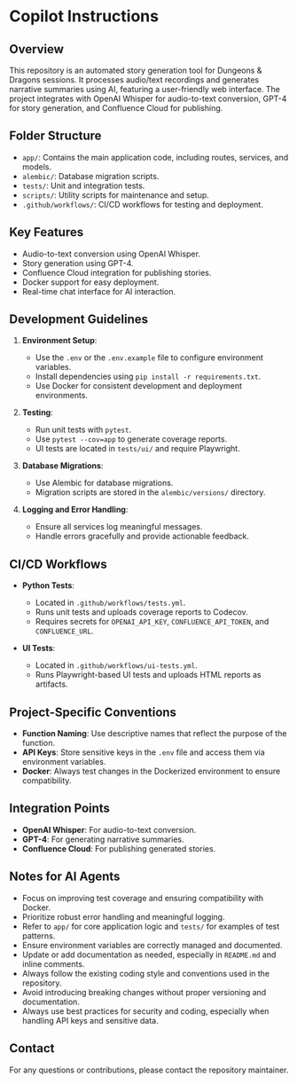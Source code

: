 # Copilot Instructions

## Overview
This repository is an automated story generation tool for Dungeons & Dragons sessions. It processes audio/text recordings and generates narrative summaries using AI, featuring a user-friendly web interface. The project integrates with OpenAI Whisper for audio-to-text conversion, GPT-4 for story generation, and Confluence Cloud for publishing.

## Folder Structure
- `app/`: Contains the main application code, including routes, services, and models.
- `alembic/`: Database migration scripts.
- `tests/`: Unit and integration tests.
- `scripts/`: Utility scripts for maintenance and setup.
- `.github/workflows/`: CI/CD workflows for testing and deployment.

## Key Features
- Audio-to-text conversion using OpenAI Whisper.
- Story generation using GPT-4.
- Confluence Cloud integration for publishing stories.
- Docker support for easy deployment.
- Real-time chat interface for AI interaction.

## Development Guidelines
1. **Environment Setup**:
   - Use the `.env` or the `.env.example` file to configure environment variables.
   - Install dependencies using `pip install -r requirements.txt`.
   - Use Docker for consistent development and deployment environments.

2. **Testing**:
   - Run unit tests with `pytest`.
   - Use `pytest --cov=app` to generate coverage reports.
   - UI tests are located in `tests/ui/` and require Playwright.

3. **Database Migrations**:
   - Use Alembic for database migrations.
   - Migration scripts are stored in the `alembic/versions/` directory.

4. **Logging and Error Handling**:
   - Ensure all services log meaningful messages.
   - Handle errors gracefully and provide actionable feedback.

## CI/CD Workflows
- **Python Tests**:
  - Located in `.github/workflows/tests.yml`.
  - Runs unit tests and uploads coverage reports to Codecov.
  - Requires secrets for `OPENAI_API_KEY`, `CONFLUENCE_API_TOKEN`, and `CONFLUENCE_URL`.

- **UI Tests**:
  - Located in `.github/workflows/ui-tests.yml`.
  - Runs Playwright-based UI tests and uploads HTML reports as artifacts.

## Project-Specific Conventions
- **Function Naming**: Use descriptive names that reflect the purpose of the function.
- **API Keys**: Store sensitive keys in the `.env` file and access them via environment variables.
- **Docker**: Always test changes in the Dockerized environment to ensure compatibility.

## Integration Points
- **OpenAI Whisper**: For audio-to-text conversion.
- **GPT-4**: For generating narrative summaries.
- **Confluence Cloud**: For publishing generated stories.

## Notes for AI Agents
- Focus on improving test coverage and ensuring compatibility with Docker.
- Prioritize robust error handling and meaningful logging.
- Refer to `app/` for core application logic and `tests/` for examples of test patterns.
- Ensure environment variables are correctly managed and documented.
- Update or add documentation as needed, especially in `README.md` and inline comments.
- Always follow the existing coding style and conventions used in the repository.
- Avoid introducing breaking changes without proper versioning and documentation.
- Always use best practices for security and coding, especially when handling API keys and sensitive data.

## Contact
For any questions or contributions, please contact the repository maintainer.